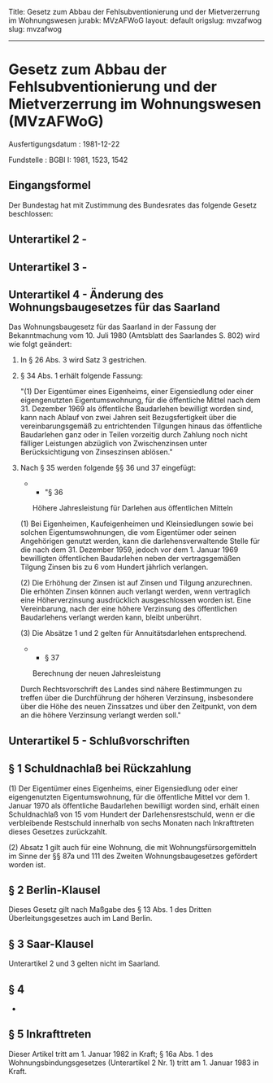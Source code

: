 Title: Gesetz zum Abbau der Fehlsubventionierung und der Mietverzerrung im Wohnungswesen
jurabk: MVzAFWoG
layout: default
origslug: mvzafwog
slug: mvzafwog

---

# Gesetz zum Abbau der Fehlsubventionierung und der Mietverzerrung im Wohnungswesen (MVzAFWoG)

Ausfertigungsdatum
:   1981-12-22

Fundstelle
:   BGBl I: 1981, 1523, 1542


## Eingangsformel

Der Bundestag hat mit Zustimmung des Bundesrates das folgende Gesetz
beschlossen:


## Unterartikel 2 -



## Unterartikel 3 -



## Unterartikel 4 - Änderung des Wohnungsbaugesetzes für das Saarland

Das Wohnungsbaugesetz für das Saarland in der Fassung der
Bekanntmachung vom 10. Juli 1980 (Amtsblatt des Saarlandes S. 802)
wird wie folgt geändert:

1.  In § 26 Abs. 3 wird Satz 3 gestrichen.


2.  § 34 Abs. 1 erhält folgende Fassung:

    "(1) Der Eigentümer eines Eigenheims, einer Eigensiedlung oder einer
    eigengenutzten Eigentumswohnung, für die öffentliche Mittel nach dem
    31\. Dezember 1969 als öffentliche Baudarlehen bewilligt worden sind,
    kann nach Ablauf von zwei Jahren seit Bezugsfertigkeit über die
    vereinbarungsgemäß zu entrichtenden Tilgungen hinaus das öffentliche
    Baudarlehen ganz oder in Teilen vorzeitig durch Zahlung noch nicht
    fälliger Leistungen abzüglich von Zwischenzinsen unter
    Berücksichtigung von Zinseszinsen ablösen."


3.  Nach § 35 werden folgende §§ 36 und 37 eingefügt:

    *
        *   "§ 36




        Höhere Jahresleistung für Darlehen aus öffentlichen Mitteln




    (1) Bei Eigenheimen, Kaufeigenheimen und Kleinsiedlungen sowie bei
    solchen Eigentumswohnungen, die vom Eigentümer oder seinen Angehörigen
    genutzt werden, kann die darlehensverwaltende Stelle für die nach dem
    31\. Dezember 1959, jedoch vor dem 1. Januar 1969 bewilligten
    öffentlichen Baudarlehen neben der vertragsgemäßen Tilgung Zinsen bis
    zu 6 vom Hundert jährlich verlangen.

    (2) Die Erhöhung der Zinsen ist auf Zinsen und Tilgung anzurechnen.
    Die erhöhten Zinsen können auch verlangt werden, wenn vertraglich eine
    Höherverzinsung ausdrücklich ausgeschlossen worden ist. Eine
    Vereinbarung, nach der eine höhere Verzinsung des öffentlichen
    Baudarlehens verlangt werden kann, bleibt unberührt.

    (3) Die Absätze 1 und 2 gelten für Annuitätsdarlehen entsprechend.


    *
        *   § 37




        Berechnung der neuen Jahresleistung




    Durch Rechtsvorschrift des Landes sind nähere Bestimmungen zu treffen
    über die Durchführung der höheren Verzinsung, insbesondere über die
    Höhe des neuen Zinssatzes und über den Zeitpunkt, von dem an die
    höhere Verzinsung verlangt werden soll."





## Unterartikel 5 - Schlußvorschriften



## § 1 Schuldnachlaß bei Rückzahlung

(1) Der Eigentümer eines Eigenheims, einer Eigensiedlung oder einer
eigengenutzten Eigentumswohnung, für die öffentliche Mittel vor dem 1.
Januar 1970 als öffentliche Baudarlehen bewilligt worden sind, erhält
einen Schuldnachlaß von 15 vom Hundert der Darlehensrestschuld, wenn
er die verbleibende Restschuld innerhalb von sechs Monaten nach
Inkrafttreten dieses Gesetzes zurückzahlt.

(2) Absatz 1 gilt auch für eine Wohnung, die mit
Wohnungsfürsorgemitteln im Sinne der §§ 87a und 111 des Zweiten
Wohnungsbaugesetzes gefördert worden ist.


## § 2 Berlin-Klausel

Dieses Gesetz gilt nach Maßgabe des § 13 Abs. 1 des Dritten
Überleitungsgesetzes auch im Land Berlin.


## § 3 Saar-Klausel

Unterartikel 2 und 3 gelten nicht im Saarland.


## § 4

-


## § 5 Inkrafttreten

Dieser Artikel tritt am 1. Januar 1982 in Kraft; § 16a Abs. 1 des
Wohnungsbindungsgesetzes (Unterartikel 2 Nr. 1) tritt am 1. Januar
1983 in Kraft.


